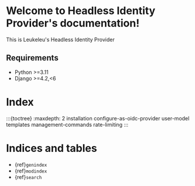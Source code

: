 # Welcome to Headless Identity Provider's documentation!

This is Leukeleu's Headless Identity Provider

## Requirements
* Python >=3.11
* Django >=4.2,<6

# Index
:::{toctree}
:maxdepth: 2
installation
configure-as-oidc-provider
user-model
templates
management-commands
rate-limiting
:::

# Indices and tables

- {ref}`genindex`
- {ref}`modindex`
- {ref}`search`
